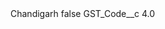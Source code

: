 <?xml version="1.0" encoding="UTF-8"?>
<CustomMetadata xmlns="http://soap.sforce.com/2006/04/metadata" xmlns:xsi="http://www.w3.org/2001/XMLSchema-instance" xmlns:xsd="http://www.w3.org/2001/XMLSchema">
    <label>Chandigarh</label>
    <protected>false</protected>
    <values>
        <field>GST_Code__c</field>
        <value xsi:type="xsd:double">4.0</value>
    </values>
</CustomMetadata>
